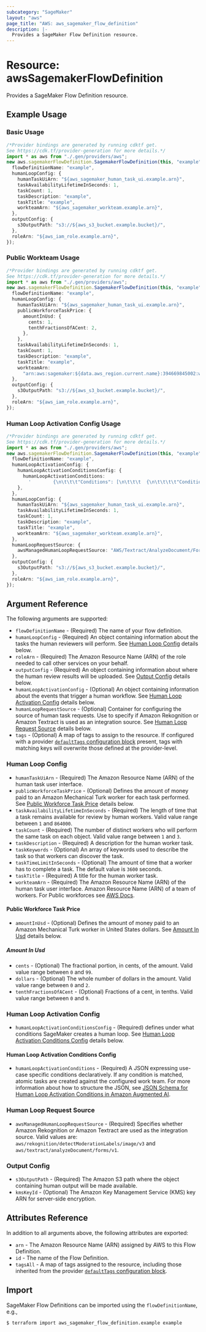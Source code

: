```yaml
---
subcategory: "SageMaker"
layout: "aws"
page_title: "AWS: aws_sagemaker_flow_definition"
description: |-
  Provides a SageMaker Flow Definition resource.
---
```


# Resource: awsSagemakerFlowDefinition

Provides a SageMaker Flow Definition resource.

## Example Usage

### Basic Usage

```typescript
/*Provider bindings are generated by running cdktf get.
See https://cdk.tf/provider-generation for more details.*/
import * as aws from "./.gen/providers/aws";
new aws.sagemakerFlowDefinition.SagemakerFlowDefinition(this, "example", {
  flowDefinitionName: "example",
  humanLoopConfig: {
    humanTaskUiArn: "${aws_sagemaker_human_task_ui.example.arn}",
    taskAvailabilityLifetimeInSeconds: 1,
    taskCount: 1,
    taskDescription: "example",
    taskTitle: "example",
    workteamArn: "${aws_sagemaker_workteam.example.arn}",
  },
  outputConfig: {
    s3OutputPath: "s3://${aws_s3_bucket.example.bucket}/",
  },
  roleArn: "${aws_iam_role.example.arn}",
});

```

### Public Workteam Usage

```typescript
/*Provider bindings are generated by running cdktf get.
See https://cdk.tf/provider-generation for more details.*/
import * as aws from "./.gen/providers/aws";
new aws.sagemakerFlowDefinition.SagemakerFlowDefinition(this, "example", {
  flowDefinitionName: "example",
  humanLoopConfig: {
    humanTaskUiArn: "${aws_sagemaker_human_task_ui.example.arn}",
    publicWorkforceTaskPrice: {
      amountInUsd: {
        cents: 1,
        tenthFractionsOfACent: 2,
      },
    },
    taskAvailabilityLifetimeInSeconds: 1,
    taskCount: 1,
    taskDescription: "example",
    taskTitle: "example",
    workteamArn:
      "arn:aws:sagemaker:${data.aws_region.current.name}:394669845002:workteam/public-crowd/default",
  },
  outputConfig: {
    s3OutputPath: "s3://${aws_s3_bucket.example.bucket}/",
  },
  roleArn: "${aws_iam_role.example.arn}",
});

```

### Human Loop Activation Config Usage

```typescript
/*Provider bindings are generated by running cdktf get.
See https://cdk.tf/provider-generation for more details.*/
import * as aws from "./.gen/providers/aws";
new aws.sagemakerFlowDefinition.SagemakerFlowDefinition(this, "example", {
  flowDefinitionName: "example",
  humanLoopActivationConfig: {
    humanLoopActivationConditionsConfig: {
      humanLoopActivationConditions:
        '        {\n\t\t\t"Conditions": [\n\t\t\t  {\n\t\t\t\t"ConditionType": "Sampling",\n\t\t\t\t"ConditionParameters": {\n\t\t\t\t  "RandomSamplingPercentage": 5\n\t\t\t\t}\n\t\t\t  }\n\t\t\t]\n\t\t}\n',
    },
  },
  humanLoopConfig: {
    humanTaskUiArn: "${aws_sagemaker_human_task_ui.example.arn}",
    taskAvailabilityLifetimeInSeconds: 1,
    taskCount: 1,
    taskDescription: "example",
    taskTitle: "example",
    workteamArn: "${aws_sagemaker_workteam.example.arn}",
  },
  humanLoopRequestSource: {
    awsManagedHumanLoopRequestSource: "AWS/Textract/AnalyzeDocument/Forms/V1",
  },
  outputConfig: {
    s3OutputPath: "s3://${aws_s3_bucket.example.bucket}/",
  },
  roleArn: "${aws_iam_role.example.arn}",
});

```

## Argument Reference

The following arguments are supported:

* `flowDefinitionName` - (Required) The name of your flow definition.
* `humanLoopConfig` - (Required)  An object containing information about the tasks the human reviewers will perform. See [Human Loop Config](#human-loop-config) details below.
* `roleArn` - (Required) The Amazon Resource Name (ARN) of the role needed to call other services on your behalf.
* `outputConfig` - (Required) An object containing information about where the human review results will be uploaded. See [Output Config](#output-config) details below.
* `humanLoopActivationConfig` - (Optional) An object containing information about the events that trigger a human workflow. See [Human Loop Activation Config](#human-loop-activation-config) details below.
* `humanLoopRequestSource` - (Optional) Container for configuring the source of human task requests. Use to specify if Amazon Rekognition or Amazon Textract is used as an integration source. See [Human Loop Request Source](#human-loop-request-source) details below.
* `tags` - (Optional) A map of tags to assign to the resource. If configured with a provider [`defaultTags` configuration block](https://registry.terraform.io/providers/hashicorp/aws/latest/docs#default_tags-configuration-block) present, tags with matching keys will overwrite those defined at the provider-level.

### Human Loop Config

* `humanTaskUiArn` - (Required) The Amazon Resource Name (ARN) of the human task user interface.
* `publicWorkforceTaskPrice` - (Optional) Defines the amount of money paid to an Amazon Mechanical Turk worker for each task performed. See [Public Workforce Task Price](#public-workforce-task-price) details below.
* `taskAvailabilityLifetimeInSeconds` - (Required) The length of time that a task remains available for review by human workers. Valid value range between `1` and `864000`.
* `taskCount` - (Required) The number of distinct workers who will perform the same task on each object. Valid value range between `1` and `3`.
* `taskDescription` - (Required) A description for the human worker task.
* `taskKeywords` - (Optional) An array of keywords used to describe the task so that workers can discover the task.
* `taskTimeLimitInSeconds` - (Optional) The amount of time that a worker has to complete a task. The default value is `3600` seconds.
* `taskTitle` - (Required) A title for the human worker task.
* `workteamArn` - (Required) The Amazon Resource Name (ARN) of the human task user interface. Amazon Resource Name (ARN) of a team of workers. For Public workforces see [AWS Docs](https://docs.aws.amazon.com/sagemaker/latest/dg/sms-workforce-management-public.html).

#### Public Workforce Task Price

* `amountInUsd` - (Optional) Defines the amount of money paid to an Amazon Mechanical Turk worker in United States dollars. See [Amount In Usd](#amount-in-usd) details below.

##### Amount In Usd

* `cents` - (Optional) The fractional portion, in cents, of the amount. Valid value range between `0` and `99`.
* `dollars` - (Optional) The whole number of dollars in the amount. Valid value range between `0` and `2`.
* `tenthFractionsOfACent` - (Optional) Fractions of a cent, in tenths. Valid value range between `0` and `9`.

### Human Loop Activation Config

* `humanLoopActivationConditionsConfig` - (Required) defines under what conditions SageMaker creates a human loop. See [Human Loop Activation Conditions Config](#human-loop-activation-conditions-config) details below.

#### Human Loop Activation Conditions Config

* `humanLoopActivationConditions` - (Required) A JSON expressing use-case specific conditions declaratively. If any condition is matched, atomic tasks are created against the configured work team. For more information about how to structure the JSON, see [JSON Schema for Human Loop Activation Conditions in Amazon Augmented AI](https://docs.aws.amazon.com/sagemaker/latest/dg/a2i-human-fallback-conditions-json-schema.html).

### Human Loop Request Source

* `awsManagedHumanLoopRequestSource` - (Required) Specifies whether Amazon Rekognition or Amazon Textract are used as the integration source. Valid values are: `aws/rekognition/detectModerationLabels/image/v3` and `aws/textract/analyzeDocument/forms/v1`.

### Output Config

* `s3OutputPath` - (Required) The Amazon S3 path where the object containing human output will be made available.
* `kmsKeyId` - (Optional) The Amazon Key Management Service (KMS) key ARN for server-side encryption.

## Attributes Reference

In addition to all arguments above, the following attributes are exported:

* `arn` - The Amazon Resource Name (ARN) assigned by AWS to this Flow Definition.
* `id` - The name of the Flow Definition.
* `tagsAll` - A map of tags assigned to the resource, including those inherited from the provider [`defaultTags` configuration block](https://registry.terraform.io/providers/hashicorp/aws/latest/docs#default_tags-configuration-block).

## Import

SageMaker Flow Definitions can be imported using the `flowDefinitionName`, e.g.,

```console
$ terraform import aws_sagemaker_flow_definition.example example
```
